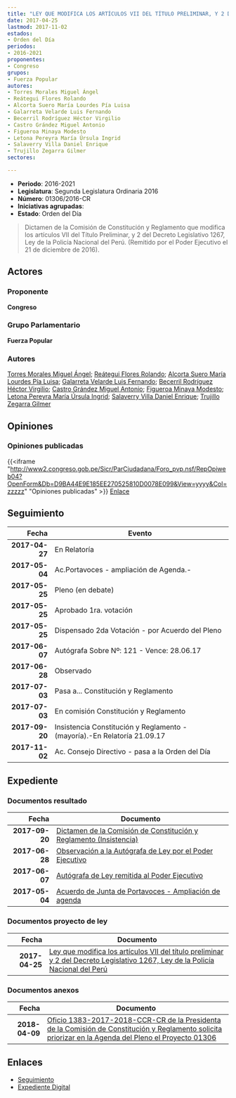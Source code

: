 ```yaml
---
title: "LEY QUE MODIFICA LOS ARTÍCULOS VII DEL TÍTULO PRELIMINAR, Y 2 DEL DECRETO LEGISLATIVO 1267, LEY DE LA POLICÍA NACIONAL DEL PERÚ"
date: 2017-04-25
lastmod: 2017-11-02
estados:
- Orden del Día
periodos:
- 2016-2021
proponentes:
- Congreso
grupos:
- Fuerza Popular
autores:
- Torres Morales Miguel Ángel
- Reátegui Flores Rolando
- Alcorta Suero María Lourdes Pía Luisa
- Galarreta Velarde Luis Fernando
- Becerril Rodríguez Héctor Virgilio
- Castro Grández Miguel Antonio
- Figueroa Minaya Modesto
- Letona Pereyra María Úrsula Ingrid
- Salaverry Villa Daniel Enrique
- Trujillo Zegarra Gilmer
sectores:

---
```

- **Periodo**: 2016-2021
- **Legislatura**: Segunda Legislatura Ordinaria 2016
- **Número**: 01306/2016-CR
- **Iniciativas agrupadas**: 
- **Estado**: Orden del Día

> Dictamen de la Comisión de Constitución y Reglamento que modifica los artículos VII del Título Preliminar, y 2 del Decreto Legislativo 1267, Ley de la Policía Nacional del Perú. (Remitido por el Poder Ejecutivo el 21 de diciembre de 2016).


## Actores

### Proponente

**Congreso**

### Grupo Parlamentario

**Fuerza Popular**

### Autores

[Torres Morales Miguel Ángel](mailto:mailto:mtorresm@congreso.gob.pe); [Reátegui Flores Rolando](mailto:mailto:rreategui@congreso.gob.pe); [Alcorta Suero María Lourdes Pía Luisa](mailto:mailto:lalcorta@congreso.gob.pe); [Galarreta Velarde Luis Fernando](mailto:mailto:lgalarreta@congreso.gob.pe); [Becerril Rodríguez Héctor Virgilio](mailto:mailto:hbecerril@congreso.gob.pe); [Castro Grández Miguel Antonio](mailto:mailto:macastro@congreso.gob.pe); [Figueroa Minaya Modesto](mailto:mailto:mfigueroam@congreso.gob.pe); [Letona Pereyra María Úrsula Ingrid](mailto:mailto:mletona@congreso.gob.pe); [Salaverry Villa Daniel Enrique](mailto:mailto:dsalaverry@congreso.gob.pe); [Trujillo Zegarra Gilmer](mailto:mailto:gtrujilloz@congreso.gob.pe)

## Opiniones

### Opiniones publicadas

{{<iframe "http://www2.congreso.gob.pe/Sicr/ParCiudadana/Foro_pvp.nsf/RepOpiweb04?OpenForm&Db=D9BA44E9E185EE270525810D0078E099&View=yyyy&Col=zzzzz" "Opiniones publicadas" >}}
[Enlace](http://www2.congreso.gob.pe/Sicr/ParCiudadana/Foro_pvp.nsf/RepOpiweb04?OpenForm&Db=D9BA44E9E185EE270525810D0078E099&View=yyyy&Col=zzzzz)


## Seguimiento

| Fecha | Evento |
|------:|--------|
| **2017-04-27** | En Relatoría |
| **2017-05-04** | Ac.Portavoces - ampliación de Agenda.- |
| **2017-05-25** | Pleno (en debate) |
| **2017-05-25** | Aprobado 1ra. votación |
| **2017-05-25** | Dispensado 2da Votación - por Acuerdo del Pleno |
| **2017-06-07** | Autógrafa Sobre Nº: 121 - Vence: 28.06.17 |
| **2017-06-28** | Observado |
| **2017-07-03** | Pasa a... Constitución y Reglamento |
| **2017-07-03** | En comisión Constitución y Reglamento |
| **2017-09-20** | Insistencia Constitución y Reglamento - (mayoría).-En Relatoría 21.09.17 |
| **2017-11-02** | Ac. Consejo Directivo - pasa a la Orden del Día |

## Expediente

### Documentos resultado

| Fecha | Documento |
|------:|-----------|
| **2017-09-20** | [Dictamen de la Comisión de Constitución y Reglamento (Insistencia)](http://www.leyes.congreso.gob.pe/Documentos/2016_2021/Dictamenes/Proyectos_de_Ley/01306DC04MAY20170920..pdf) |
| **2017-06-28** | [Observación a la Autógrafa de Ley por el Poder Ejecutivo](http://www.leyes.congreso.gob.pe/Documentos/2016_2021/Observacion_a_la_Autografa/OBAU0130620170628.pdf) |
| **2017-06-07** | [Autógrafa de Ley remitida al Poder Ejecutivo](http://www.leyes.congreso.gob.pe/Documentos/2016_2021/Autografas/Ley_y_de_Resolucion_Legislativa/AU0130620170607.pdf) |
| **2017-05-04** | [Acuerdo de Junta de Portavoces - Ampliación de agenda](http://www.leyes.congreso.gob.pe/Documentos/2016_2021/Acuerdos/Junta_Portavoces/AJP0130620170504.pdf) |

### Documentos proyecto de ley

| Fecha | Documento |
|------:|-----------|
| **2017-04-25** | [Ley que modifica los artículos VII del título preliminar y 2 del Decreto Legislativo 1267, Ley de la Policía Nacional del Perú](http://www.leyes.congreso.gob.pe/Documentos/2016_2021/Proyectos_de_Ley_y_de_Resoluciones_Legislativas/PL0130620170425.pdf) |

### Documentos anexos

| Fecha | Documento |
|------:|-----------|
| **2018-04-09** | [Oficio 1383-2017-2018-CCR-CR de la Presidenta de la Comisión de Constitución y Reglamento solicita priorizar en la Agenda del Pleno el Proyecto 01306](http://www.leyes.congreso.gob.pe/Documentos/2016_2021/Oficios/Comisiones_Ordinarias/OFICIO-1383-2017-2018-CCR-CR.pdf) |

## Enlaces

- [Seguimiento](http://www2.congreso.gob.pe/Sicr/TraDocEstProc/CLProLey2016.nsf/f7fff46988ca05b1052578e100829cc7/9f2990ab5cc30af60525810e000180ad?OpenDocument)
- [Expediente Digital](http://www2.congreso.gob.pe/Sicr/TraDocEstProc/CLProLey2016.nsf/f7fff46988ca05b1052578e100829cc7/9f2990ab5cc30af60525810e000180ad?OpenDocument&Click=05257FB7005EB655.eb71d0cf91d8294e05256cdf006b5706/$Body/0.1C6C)

